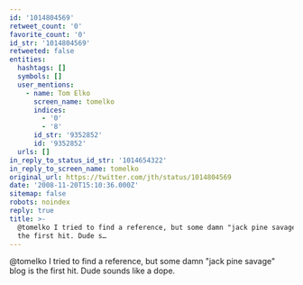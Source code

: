 ```yaml
---
id: '1014804569'
retweet_count: '0'
favorite_count: '0'
id_str: '1014804569'
retweeted: false
entities:
  hashtags: []
  symbols: []
  user_mentions:
    - name: Tom Elko
      screen_name: tomelko
      indices:
        - '0'
        - '8'
      id_str: '9352852'
      id: '9352852'
  urls: []
in_reply_to_status_id_str: '1014654322'
in_reply_to_screen_name: tomelko
original_url: https://twitter.com/jth/status/1014804569
date: '2008-11-20T15:10:36.000Z'
sitemap: false
robots: noindex
reply: true
title: >-
  @tomelko I tried to find a reference, but some damn "jack pine savage" blog is
  the first hit. Dude s…
---
```


@tomelko I tried to find a reference, but some damn "jack pine savage" blog is the first hit. Dude sounds like a dope.